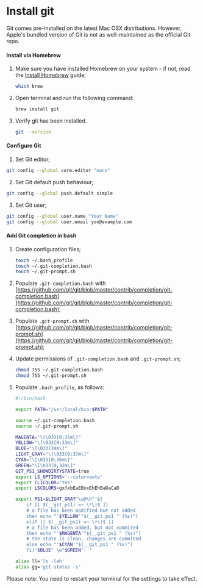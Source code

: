 # Install git

Git comes pre-installed on the latest Mac OSX distributions. However, Apple's bundled version of Git is not as well-maintained as the official Git repo.

#### Install via Homebrew

1. Make sure you have installed Homebrew on your system - if not, read the [Install Homebrew](install-homebrew.md) guide;

    ```bash
    which brew
    ```

2. Open terminal and run the following command:

    ```bash
    brew install git
    ```

3. Verify git has been installed.

    ```bash
    git --version
    ```

#### Configure Git

1. Set Git editor;

  ```bash
  git config --global core.editor "nano"
  ```
  
2. Set Git default push behaviour;

  ```bash
  git config --global push.default simple
  ```
  
3. Set Git user;

  ```bash
  git config --global user.name "Your Name"
  git config --global user.email you@example.com
  ```

#### Add Git completion in bash

1. Create configuration files;
    
    ```bash
    touch ~/.bash_profile
    touch ~/.git-completion.bash
    touch ~/.git-prompt.sh
    ```

2. Populate `.git-completion.bash` with [https://github.com/git/git/blob/master/contrib/completion/git-completion.bash](https://github.com/git/git/blob/master/contrib/completion/git-completion.bash);
3. Populate `.git-prompt.sh` with [https://github.com/git/git/blob/master/contrib/completion/git-prompt.sh](https://github.com/git/git/blob/master/contrib/completion/git-prompt.sh);
4. Update permissions of `.git-completion.bash` and `.git-prompt.sh`;
    
    ```bash
    chmod 755 ~/.git-completion.bash
    chmod 755 ~/.git-prompt.sh
    ```

5. Populate `.bash_profile`, as follows:

    ```bash
    #!/bin/bash
    
    export PATH="/usr/local/bin:$PATH"
    
    source ~/.git-completion.bash
    source ~/.git-prompt.sh
    
    MAGENTA="\[\033[0;35m\]"
    YELLOW="\[\033[0;33m\]"
    BLUE="\[\033[34m\]"
    LIGHT_GRAY="\[\033[0;37m\]"
    CYAN="\[\033[0;36m\]"
    GREEN="\[\033[0;32m\]"
    GIT_PS1_SHOWDIRTYSTATE=true
    export LS_OPTIONS='--color=auto'
    export CLICOLOR='Yes'
    export LSCOLORS=gxfxbEaEBxxEhEhBaDaCaD
    
    export PS1=$LIGHT_GRAY"\u@\h"'$(
        if [[ $(__git_ps1) =~ \*\)$ ]]
        # a file has been modified but not added
        then echo "'$YELLOW'"$(__git_ps1 " (%s)")
        elif [[ $(__git_ps1) =~ \+\)$ ]]
        # a file has been added, but not commited
        then echo "'$MAGENTA'"$(__git_ps1 " (%s)")
        # the state is clean, changes are commited
        else echo "'$CYAN'"$(__git_ps1 " (%s)")
        fi)'$BLUE" \w"$GREEN": "
    
    alias ll='ls -lah'
    alias gg='git status -s'
    ```

Please note: You need to restart your terminal for the settings to take effect.
